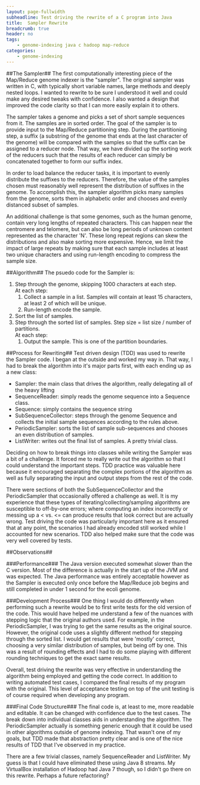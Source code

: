 ```yaml
---
layout: page-fullwidth
subheadline: Test driving the rewrite of a C program into Java
title:  Sampler Rewrite
breadcrumb: true
header: no
tags:
    - genome-indexing java c hadoop map-reduce
categories:
    - genome-indexing
---
```

##The Sampler##
The first computationally interesting piece of the Map/Reduce genome indexer is the "sampler". The original sampler was written in C, with typically short variable names, large methods and deeply nested loops. I wanted to rewrite to be sure I understood it well and could make any desired tweaks with confidence. I also wanted a design that improved the code clarity so that I can more easily explain it to others.

The sampler takes a genome and picks a set of short sample sequences from it. The samples are in sorted order. The goal of the sampler is to provide input to the Map/Reduce partitioning step. During the partitioning step, a suffix (a substring of the genome that ends at the last character of the genome) will be compared with the samples so that the suffix can be assigned to a reducer node. That way, we have divided up the sorting work of the reducers such that the results of each reducer can simply be concatenated together to form our suffix index.

In order to load balance the reducer tasks, it is important to evenly distribute the suffixes to the reducers. Therefore, the value of the samples chosen must reasonably well represent the distribution of suffixes in the genome. To accomplish this, the sampler algorithm picks many samples from the genome, sorts them in alphabetic order and chooses and evenly distanced subset of samples.

An additional challenge is that some genomes, such as the human genome, contain very long lengths of repeated characters. This can happen near the centromere and telomere, but can also be long periods of unknown content represented as the character 'N'. These long repeat regions can skew the distributions and also make sorting more expensive. Hence, we limit the impact of large repeats by making sure that each sample includes at least two unique characters and using run-length encoding to compress the sample size.

##Algorithm##
The psuedo code for the Sampler is:
<ol>
  <li>
    Step through the genome, skipping 1000 characters at each step.<br>At each step:
	<ol>
	  <li>
	    Collect a sample in a list. Samples will contain at least 15 characters, at least 2 of which will be unique.
	  </li>
	  <li>
	    Run-length encode the sample.
	  </li>
	</ol>
  </li>
  <li>
    Sort the list of samples.
  </li>
  <li>
    Step through the sorted list of samples. Step size = list size / number of partitions.<br>At each step:
	<ol>
	  <li>
	    Output the sample. This is one of the partition boundaries.
	  </li>
	</ol>
  </li>
</ol>

##Process for Rewriting##
Test driven design (TDD) was used to rewrite the Sampler code. I began at the outside and worked my way in. That way, I had to break the algorithm into it's major parts first, with each ending up as a new class:
<ul>
  <li>Sampler: the main class that drives the algorithm, really delegating all of the heavy lifting</li>
  <li>SequenceReader: simply reads the genome sequence into a Sequence class.</li>
  <li>Sequence: simply contains the sequence string</li>
  <li>SubSequenceCollector: steps through the genome Sequence and collects the initial sample sequences according to the rules above.</li>
  <li>PeriodicSampler: sorts the list of sample sub-sequences and chooses an even distribution of samples.</li>
  <li>ListWriter: writes out the final list of samples. A pretty trivial class.</li>
</ul>

Deciding on how to break things into classes while writing the Sampler was a bit of a challenge. It forced me to really write out the algorithm so that I could understand the important steps. TDD practice was valuable here because it encouraged separating the complex portions of the algorithm as well as fully separating the input and output steps from the rest of the code.

There were sections of both the SubSequenceCollector and the PeriodicSampler that occasionally offered a challenge as well. It is my experience that these types of iterating/collecting/sampling algorithms are susceptible to off-by-one errors; where computing an index incorrectly or messing up a < vs. <= can produce results that look correct but are actually wrong. Test driving the code was particularly important here as it ensured that at any point, the scenarios I had already encoded still worked while I accounted for new scenarios. TDD also helped make sure that the code was very well covered by tests.

##Observations##

###Performance###
The Java version executed somewhat slower than the C version. Most of the difference is actually in the start up of the JVM and was expected. The Java performance was entirely acceptable however as the Sampler is executed only once before the Map/Reduce job begins and still completed in under 1 second for the ecoli genome.

###Development Process###
One thing I would do differently when performing such a rewrite would be to first write tests for the old version of the code. This would have helped me understand a few of the nuances with stepping logic that the original authors used. For example, in the PeriodicSampler, I was trying to get the same results as the original source. However, the original code uses a slightly different method for stepping through the sorted list. I would get results that were 'mostly' correct, choosing a very similar distribution of samples, but being off by one. This was a result of rounding effects and I had to do some playing with different rounding techniques to get the exact same results.

Overall, test driving the rewrite was very effective in understanding the algorithm being employed and getting the code correct. In addition to writing automated test cases, I compared the final results of my program with the original. This level of acceptance testing on top of the unit testing is of course required when developing any program.

###Final Code Structure###
The final code is, at least to me, more readable and editable. It can be changed with confidence due to the test cases. The break down into individual classes aids in understanding the algorithm. The PeriodicSampler actually is something generic enough that it could be used in other algorithms outside of genome indexing. That wasn't one of my goals, but TDD made that abstraction pretty clear and is one of the nice results of TDD that I've observed in my practice.

There are a few trivial classes, namely SequenceReader and ListWriter. My guess is that I could have eliminated these using Java 8 streams. My VirtualBox installation of Hadoop had Java 7 though, so I didn't go there on this rewrite. Perhaps a future refactoring?